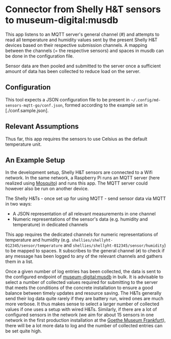 # Connector from Shelly H&T sensors to museum-digital:musdb

This app listens to an MQTT server's general channel (#) and attempts to read
all temperature and humidity values sent by the present Shelly H&T devices based
on their respective submission channels. A mapping between the channels (= the
respective sensors) and spaces in musdb can be done in the configuration file.

Sensor data are then pooled and submitted to the server once a sufficient amount of
data has been collected to reduce load on the server.

## Configuration

This tool expects a JSON configuration file to be present in
`~/.config/md-sensors-mqtt-go/conf.json`, formed according to the example set in
[./conf.sample.json].

## Relevant Assumptions

Thus far, this app requires the sensors to use Celsius as the default temperature unit.

## An Example Setup

In the development setup, Shelly H&T sensors are connected to a Wifi network. In the same network, a Raspberry Pi runs an MQTT server (here realized using [Mosquito](https://mosquitto.org/)) and runs this app. The MQTT server could however also be run on another device.

The Shelly H&Ts - once set up for using MQTT - send sensor data via MQTT in two ways:
- A JSON representation of all relevant measurements in one channel
- Numeric representations of the sensor's data (e.g. humidity and temperature) in dedicated channels

This app requires the dedicated channels for numeric representations of temperature and humidity (e.g. `shellies/shellyht-012345/sensor/temperature` and `shellies/shellyht-012345/sensor/humidity`) to be mapped to spaces. It subscribes to the general channel (`#`) to check if any message has been logged to any of the relevant channels and gathers them in a list.

Once a given number of log entries has been collected, the data is sent to the configured endpoint of [museum-digital:musdb](https://en.about.museum-digital.org/software/musdb/) in bulk. It is advisable to select a number of collected values required for submitting to the server that meets the conditions of the concrete installation to ensure a good balance between timely updates and resource saving. The H&Ts generally send their log data quite rarely if they are battery run, wired ones are much more verbose. It thus makes sense to select a larger number of collected values if one uses a setup with wired H&Ts. Similarly, if there are a lot of configured sensors in the network (we aim for about 15 sensors in one network in the first production installation at the [Goethe Museum Frankfurt](https://freies-deutsches-hochstift.de/)), there will be a lot more data to log and the number of collected entries can be set quite high.
